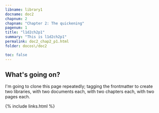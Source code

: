 ```yaml
---
libname: library1
docname: doc2
chapnum: 2
chapnam: "Chapter 2: The quickening"
pagenum: 1
title: "l1d2ch2p1"
summary: "This is l1d2ch2p1"
permalink: doc2_chap2_p1.html
folder: docos\/doc2

toc: false
---
```


## What's going on?

I'm going to clone this page repeatedly; tagging the frontmatter to create two libraries, with two documents each, with two chapters each, with two pages each.

{% include links.html %}